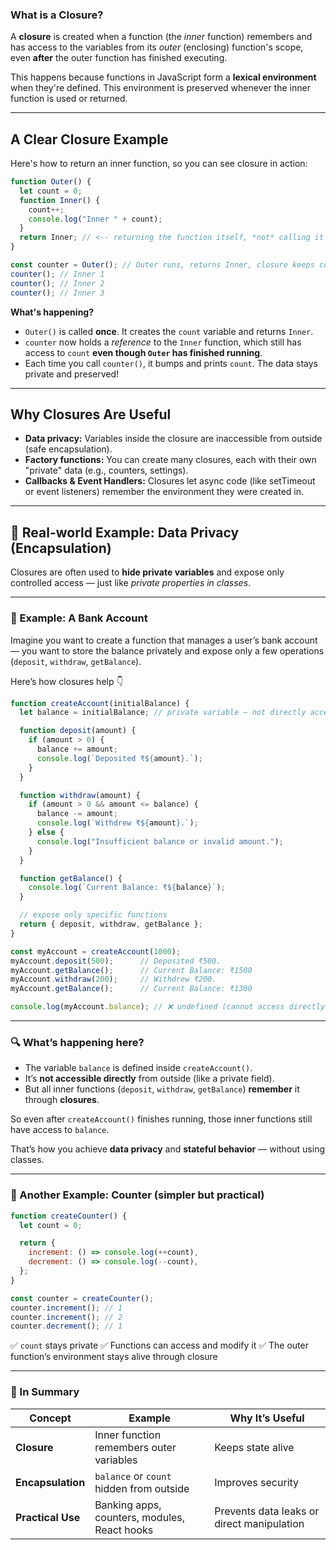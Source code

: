 ### **What is a Closure?**
A **closure** is created when a function (the *inner* function) remembers and has access to the variables from its *outer* (enclosing) function's scope, even **after** the outer function has finished executing.

This happens because functions in JavaScript form a **lexical environment** when they're defined. This environment is preserved whenever the inner function is used or returned.

***
## **A Clear Closure Example**
Here's how to return an inner function, so you can see closure in action:

```javascript
function Outer() {
  let count = 0;
  function Inner() {
    count++;
    console.log("Inner " + count);
  }
  return Inner; // <-- returning the function itself, *not* calling it here!
}

const counter = Outer(); // Outer runs, returns Inner, closure keeps count alive
counter(); // Inner 1
counter(); // Inner 2
counter(); // Inner 3
```

**What's happening?**
- `Outer()` is called **once**. It creates the `count` variable and returns `Inner`.
- `counter` now holds a *reference* to the `Inner` function, which still has access to `count` **even though `Outer` has finished running**.
- Each time you call `counter()`, it bumps and prints `count`. The data stays private and preserved!

***
## **Why Closures Are Useful**
- **Data privacy:** Variables inside the closure are inaccessible from outside (safe encapsulation).
- **Factory functions:** You can create many closures, each with their own "private" data (e.g., counters, settings).
- **Callbacks & Event Handlers:** Closures let async code (like setTimeout or event listeners) remember the environment they were created in.
---

## 🧠 Real-world Example: **Data Privacy (Encapsulation)**

Closures are often used to **hide private variables** and expose only controlled access — just like *private properties in classes*.

---

### 🔧 Example: A Bank Account

Imagine you want to create a function that manages a user’s bank account —
you want to store the balance privately and expose only a few operations (`deposit`, `withdraw`, `getBalance`).

Here’s how closures help 👇

```js
function createAccount(initialBalance) {
  let balance = initialBalance; // private variable — not directly accessible outside

  function deposit(amount) {
    if (amount > 0) {
      balance += amount;
      console.log(`Deposited ₹${amount}.`);
    }
  }

  function withdraw(amount) {
    if (amount > 0 && amount <= balance) {
      balance -= amount;
      console.log(`Withdrew ₹${amount}.`);
    } else {
      console.log("Insufficient balance or invalid amount.");
    }
  }

  function getBalance() {
    console.log(`Current Balance: ₹${balance}`);
  }

  // expose only specific functions
  return { deposit, withdraw, getBalance };
}

const myAccount = createAccount(1000);
myAccount.deposit(500);      // Deposited ₹500.
myAccount.getBalance();      // Current Balance: ₹1500
myAccount.withdraw(200);     // Withdrew ₹200.
myAccount.getBalance();      // Current Balance: ₹1300

console.log(myAccount.balance); // ❌ undefined (cannot access directly)
```

---

### 🔍 What’s happening here?

* The variable `balance` is defined inside `createAccount()`.
* It’s **not accessible directly** from outside (like a private field).
* But all inner functions (`deposit`, `withdraw`, `getBalance`) **remember** it through **closures**.

So even after `createAccount()` finishes running, those inner functions still have access to `balance`.

That’s how you achieve **data privacy** and **stateful behavior** — without using classes.

---

### 🧩 Another Example: Counter (simpler but practical)

```js
function createCounter() {
  let count = 0;

  return {
    increment: () => console.log(++count),
    decrement: () => console.log(--count),
  };
}

const counter = createCounter();
counter.increment(); // 1
counter.increment(); // 2
counter.decrement(); // 1
```

✅ `count` stays private
✅ Functions can access and modify it
✅ The outer function’s environment stays alive through closure

---

### 🧱 In Summary

| Concept           | Example                                      | Why It’s Useful                            |
| ----------------- | -------------------------------------------- | ------------------------------------------ |
| **Closure**       | Inner function remembers outer variables     | Keeps state alive                          |
| **Encapsulation** | `balance` or `count` hidden from outside     | Improves security                          |
| **Practical Use** | Banking apps, counters, modules, React hooks | Prevents data leaks or direct manipulation |


